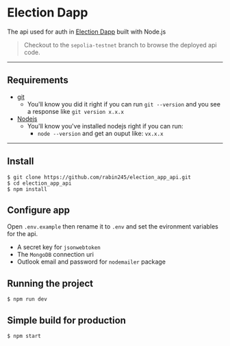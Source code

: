 # Election Dapp

The api used for auth in [Election Dapp](https://electiondapp.onrender.com/) built with Node.js

> Checkout to the `sepolia-testnet` branch to browse the deployed api code.

---

## Requirements

- [git](https://git-scm.com/book/en/v2/Getting-Started-Installing-Git)
  - You'll know you did it right if you can run `git --version` and you see a response like `git version x.x.x`
- [Nodejs](https://nodejs.org/en/)
  - You'll know you've installed nodejs right if you can run:
    - `node --version` and get an ouput like: `vx.x.x`

---

## Install

    $ git clone https://github.com/rabin245/election_app_api.git
    $ cd election_app_api
    $ npm install

## Configure app

Open `.env.example` then rename it to `.env` and set the evironment variables for the api.

- A secret key for `jsonwebtoken`
- The `MongoDB` connection uri
- Outlook email and password for `nodemailer` package

## Running the project

    $ npm run dev

## Simple build for production

    $ npm start
